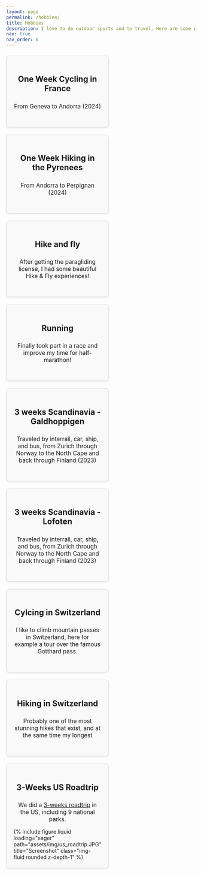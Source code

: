 ```yaml
---
layout: page
permalink: /hobbies/
title: Hobbies
description: I love to do outdoor sports and to travel. Here are some pointers to my favourite trips
nav: true
nav_order: 6
---
```


<style>
  /* Container for all tiles */
  .tiles-container {
    display: flex;
    flex-wrap: wrap;
    gap: 20px;
    justify-content: space-between; /* Distribute tiles evenly */
    margin-top: 20px;
  }

  /* Individual tile */
  .tile {
    background-color: #f9f9f9;
    border: 1px solid #ddd;
    border-radius: 8px;
    padding: 20px;
    width: calc(33.33% - 20px); /* Adjust width to 1/3 minus the gap */
    box-shadow: 0 2px 5px rgba(0, 0, 0, 0.1);
    transition: transform 0.2s;
    display: flex;
    flex-direction: column;
    align-items: center;
  }

  .tile:hover {
    transform: scale(1.05);
  }

  /* Larger text for headings */
  .tile h2 {
    font-size: 1.5em;
    margin-bottom: 10px;
    text-align: center;
  }

  /* Description text */
  .tile p {
    font-size: 1.1em;
    text-align: center;
    margin-bottom: 15px;
  }

  /* Strava embed responsiveness */
  .strava-embed-placeholder {
    width: 100%;
    height: auto;
    margin-bottom: 10px;
  }

  /* Image styling within tiles */
  .tile img {
    max-width: 100%;
    border-radius: 8px;
    margin-bottom: 10px;
  }

  /* Responsive adjustments */

  @media (max-width: 1200px) {
    .tile {
      width: calc(50% - 20px); /* Two tiles per row */
    }
  }

  @media (max-width: 600px) {
    .tile {
      width: 100%; /* One tile per row */
    }
  }
</style>


<div class="tiles-container">
  <div class="tile">
    <h2>One Week Cycling in France</h2>
    <p>From Geneva to Andorra (2024)</p>
    <div class="strava-embed-placeholder" data-embed-type="activity" data-embed-id="12421702771" data-style="standard"></div>
    <script src="https://strava-embeds.com/embed.js"></script>
  </div>

  <div class="tile">
    <h2>One Week Hiking in the Pyrenees</h2>
    <p>From Andorra to Perpignan (2024)</p>
    <div class="strava-embed-placeholder" data-embed-type="activity" data-embed-id="12500855830" data-style="standard"></div>
    <script src="https://strava-embeds.com/embed.js"></script>
  </div>

<!-- ## 2021 Adventures -->

<!-- <div class="tiles-container"> -->
  <div class="tile">
    <h2>Hike and fly</h2>
    <p>
      After getting the paragliding license, I had some beautiful Hike & Fly experiences!
    </p>
    <div class="strava-embed-placeholder" data-embed-type="activity" data-embed-id="11171987616" data-style="standard"></div>
    <script src="https://strava-embeds.com/embed.js"></script>
  </div>

  <div class="tile">
    <h2>Running</h2>
    <p>
      Finally took part in a race and improve my time for half-marathon!  
    </p>
    <div class="strava-embed-placeholder" data-embed-type="activity" data-embed-id="12637074023" data-style="standard"></div><script src="https://strava-embeds.com/embed.js"></script>
  </div>

  <div class="tile">
    <h2>3 weeks Scandinavia - Galdhoppigen</h2>
    <p>
      Traveled by interrail, car, ship, and bus, from Zurich through Norway to the North Cape and back through Finland (2023)
    </p>
    <div class="strava-embed-placeholder" data-embed-type="activity" data-embed-id="9323049879" data-style="standard"></div>
    <script src="https://strava-embeds.com/embed.js"></script>
  </div>

  <div class="tile">
    <h2>3 weeks Scandinavia - Lofoten</h2>
    <p>
      Traveled by interrail, car, ship, and bus, from Zurich through Norway to the North Cape and back through Finland (2023)
    </p>
    <div class="strava-embed-placeholder" data-embed-type="activity" data-embed-id="9346909659" data-style="standard"></div>
    <script src="https://strava-embeds.com/embed.js"></script>
  </div>

  <div class="tile">
    <h2>Cylcing in Switzerland</h2>
    <p>
      I like to climb mountain passes in Switzerland, here for example a tour over the famous Gotthard pass.
    </p>
    <div class="strava-embed-placeholder" data-embed-type="activity" data-embed-id="7441558065" data-style="standard"></div><script src="https://strava-embeds.com/embed.js"></script>
  </div> 

  <div class="tile">
    <h2>Hiking in Switzerland</h2>
    <p>
      Probably one of the most stunning hikes that exist, and at the same time my longest
    </p>
    <div class="strava-embed-placeholder" data-embed-type="activity" data-embed-id="7601623584" data-style="standard"></div><script src="https://strava-embeds.com/embed.js"></script>
  </div>

<!-- <div class="tiles-container"> -->
  <div class="tile">
    <h2>3-Weeks US Roadtrip</h2>
    <p>
      We did a <a href="https://jannisborn.github.io/us-roadtrip/" target="_blank">3-weeks roadtrip</a> in the US, including 9 national parks.
    </p>
    <!-- Added Image -->
    {% include figure.liquid loading="eager" path="assets/img/us_roadtrip.JPG" title="Screenshot" class="img-fluid rounded z-depth-1" %}
  </div>
</div>
